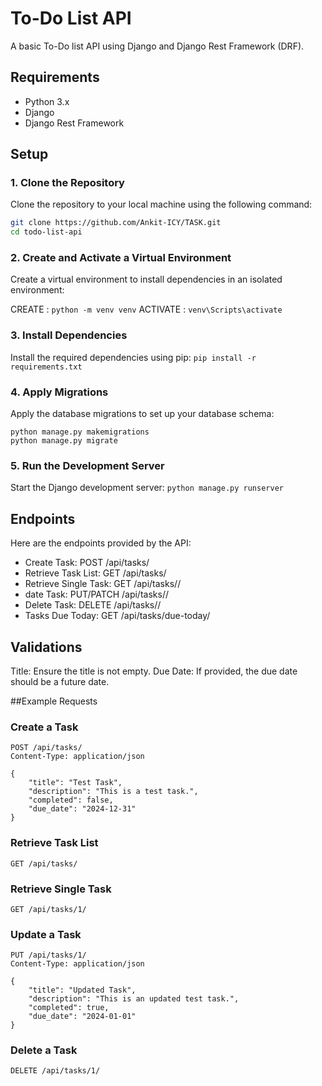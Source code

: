 # To-Do List API

A basic To-Do list API using Django and Django Rest Framework (DRF).

## Requirements

- Python 3.x
- Django
- Django Rest Framework

## Setup

### 1. Clone the Repository

Clone the repository to your local machine using the following command:

```sh
git clone https://github.com/Ankit-ICY/TASK.git
cd todo-list-api
```
### 2. Create and Activate a Virtual Environment
Create a virtual environment to install dependencies in an isolated environment:

CREATE : ```python -m venv venv```
ACTIVATE : ```venv\Scripts\activate```


### 3. Install Dependencies
Install the required dependencies using pip:
```pip install -r requirements.txt```

### 4. Apply Migrations
Apply the database migrations to set up your database schema:
```
python manage.py makemigrations
python manage.py migrate
```

### 5. Run the Development Server
Start the Django development server: ```python manage.py runserver```

## Endpoints
Here are the endpoints provided by the API:

- Create Task: POST /api/tasks/
- Retrieve Task List: GET /api/tasks/
- Retrieve Single Task: GET /api/tasks/<id>/
- date Task: PUT/PATCH /api/tasks/<id>/
- Delete Task: DELETE /api/tasks/<id>/
- Tasks Due Today: GET /api/tasks/due-today/


## Validations
  Title: Ensure the title is not empty.
  Due Date: If provided, the due date should be a future date.

##Example Requests

### Create a Task

```
POST /api/tasks/
Content-Type: application/json

{
    "title": "Test Task",
    "description": "This is a test task.",
    "completed": false,
    "due_date": "2024-12-31"
}
```

### Retrieve Task List
```GET /api/tasks/```

### Retrieve Single Task
```GET /api/tasks/1/```

### Update a Task
```
PUT /api/tasks/1/
Content-Type: application/json

{
    "title": "Updated Task",
    "description": "This is an updated test task.",
    "completed": true,
    "due_date": "2024-01-01"
}
```

### Delete a Task
```DELETE /api/tasks/1/```











